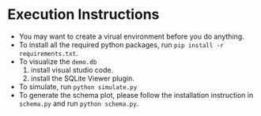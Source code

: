 # Execution Instructions
- You may want to create a virual environment before you do anything.
- To install all the required python packages, run `pip install -r requirements.txt`.
- To visualize the `demo.db`
	1. install visual studio code.
	2. install the SQLite Viewer plugin.
- To simulate, run `python simulate.py`
- To generate the schema plot, please follow the installation instruction in `schema.py` and run `python schema.py`.